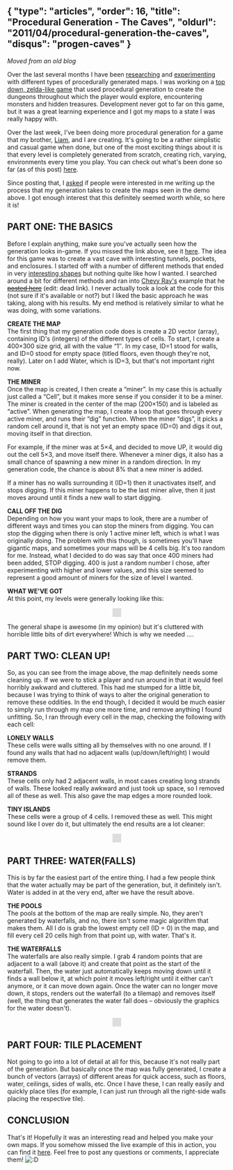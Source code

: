 {
	"type": "articles",
	"order": 16,
	"title": "Procedural Generation - The Caves",
	"oldurl": "2011/04/procedural-generation-the-caves",
	"disqus": "progen-caves"
}
---
*Moved from an old blog*

Over the last several months I have been <a href="http://en.wikipedia.org/wiki/Procedural_generation" target="_blank">researching</a> and <a href="http://www.noelberry.ca/2010/12/its-been-randomly-generated/" target="_blank">experimenting</a> with different types of procedurally generated maps. I was working on a <a href="http://www.noelberry.ca/2010/12/captain-protagonist-devlog-03/" target="_blank">top down, zelda-like game</a> that used procedural generation to create the dungeons throughout which the player would explore, encountering monsters and hidden treasures. Development never got to far on this game, but it was a great learning experience and I got my maps to a state I was really happy with.

Over the last week, I've been doing more procedural generation for a game that my brother, <a href="http://www.liamberry.bandcamp.com" target="_blank">Liam</a>, and I are creating. It's going to be a rather simplistic and casual game when done, but one of the most exciting things about it is that every level is completely generated from scratch, creating rich, varying, environments every time you play. You can check out what's been done so far (as of this post) <a href="http://noelberry.ca/content/tests/Treacherous.swf" target="_blank">here</a>.

Since posting that, I <a href="http://twitter.com/#!/NoelFB/status/59675213792686080" target="_blank">asked</a> if people were interested in me writing up the process that my generation takes to create the maps seen in the demo above. I got enough interest that this definitely seemed worth while, so here it is!

<h2><strong>PART ONE: THE BASICS</strong></h2>
Before I explain anything, make sure you've actually seen how the generation looks in-game. If you missed the link above, see it <a href="http://noelberry.ca/content/tests/Treacherous.swf" target="_blank">here</a>.
The idea for this game was to create a vast cave with interesting tunnels, pockets, and enclosures. I started off with a number of different methods that ended in very <a href="http://www.noelberry.ca/wp-content/uploads/2011/04/crazyresults.png" target="_blank">interesting shapes</a> but nothing quite like how I wanted. I searched around a bit for different methods and ran into <a href="http://www.chevyray.com/" target="_blank">Chevy Ray's</a> example that he <del datetime="2013-02-12T05:57:55+00:00"><a href="http://properundead.com/2009/03/cave-generator.html" target="_blank">posted here</a></del> (edit: dead link). I never actually took a look at the code for this (not sure if it's available or not?) but I liked the basic approach he was taking, along with his results. My end method is relatively similar to what he was doing, with some variations.

<strong>CREATE THE MAP</strong><br />
The first thing that my generation code does is create a 2D vector (array), containing ID's (integers) of the different types of cells. To start, I create a 400&#215;300 size grid, all with the value &#8220;1&#8243;. In my case, ID=1 stood for walls, and ID=0 stood for empty space (titled floors, even though they're not, really). Later on I add Water, which is ID=3, but that's not important right now.

<strong>THE MINER</strong><br />
Once the map is created, I then create a &#8220;miner&#8221;. In my case this is actually just called a &#8220;Cell&#8221;, but it makes more sense if you consider it to be a miner. The miner is created in the center of the map (200&#215;150) and is labeled as &#8220;active&#8221;. When generating the map, I create a loop that goes through every active miner, and runs their &#8220;dig&#8221; function. When the miner &#8220;digs&#8221;, it picks a random cell around it, that is not yet an empty space (ID=0) and digs it out, moving itself in that direction.

For example, if the miner was at 5&#215;4, and decided to move UP, it would dig out the cell 5&#215;3, and move itself there.
Whenever a miner digs, it also has a small chance of spawning a new miner in a random direction. In my generation code, the chance is about 8% that a new miner is added.

If a miner has no walls surrounding it (ID=1) then it unactivates itself, and stops digging. If this miner happens to be the last miner alive, then it just moves around until it finds a new wall to start digging.

<strong>CALL OFF THE DIG</strong><br />
Depending on how you want your maps to look, there are a number of different ways and times you can stop the miners from digging.  You can stop the digging when there is only 1 active miner left, which is what I was originally doing. The problem with this though, is sometimes you'll have gigantic maps, and sometimes your maps will be 4 cells big. It's too random for me.
Instead, what I decided to do was say that once 400 miners had been added, STOP digging. 400 is just a random number I chose, after experimenting with higher and lower values, and this size seemed to represent a good amount of miners for the size of level I wanted.

<strong>WHAT WE'VE GOT</strong><br />
At this point, my levels were generally looking like this:
<p style="text-align: center;"><img class="aligncenter" style="border: 10px solid #dddddd;" title="the_caves" src="http://www.noelberry.ca/wp-content/uploads/2011/04/the_caves.png" alt="" /></p>

The general shape is awesome (in my opinion) but it's cluttered with horrible little bits of dirt everywhere! Which is why we needed &#8230;.

<h2><strong>PART TWO: CLEAN UP!</strong></h2>
So, as you can see from the image above, the map definitely needs some cleaning up. If we were to stick a player and run around in that it would feel horribly awkward and cluttered. This had me stumped for a little bit, because I was trying to think of ways to alter the original generation to remove these oddities. In the end though, I decided it would be much easier to simply run through my map one more time, and remove anything I found unfitting. So, I ran through every cell in the map, checking the following with each cell:

<strong>LONELY WALLS</strong><br />
These cells were walls sitting all by themselves with no one around. If I found any walls that had no adjacent walls (up/down/left/right) I would remove them.

<strong>STRANDS</strong><br />
These cells only had 2 adjacent walls, in most cases creating long strands of walls. These looked really awkward and just took up space, so I removed all of these as well. This also gave the map edges a more rounded look.

<strong>TINY ISLANDS</strong><br />
These cells were a group of 4 cells. I removed these as well.
This might sound like I over do it, but ultimately the end results are a lot cleaner:

<p style="text-align: center;"><img class="aligncenter" style="border: 10px solid #dddddd;" title="the_caves" src="http://www.noelberry.ca/wp-content/uploads/2011/04/the_caves2.png" alt="" /></p>

<h2><strong>PART THREE: WATER(FALLS)</strong></h2>
This is by far the easiest part of the entire thing. I had a few people think that the water actually may be part of the generation, but, it definitely isn't. Water is added in at the very end, after we have the result above.

<strong>THE POOLS</strong><br />
The pools at the bottom of the map are really simple. No, they aren't generated by waterfalls, and no, there isn't some magic algorithm that makes them. All I do is grab the lowest empty cell (ID = 0) in the map, and fill every cell 20 cells high from that point up, with water. That's it.

<strong>THE WATERFALLS</strong><br />
The waterfalls are also really simple. I grab 4 random points that are adjacent to a wall (above it) and create that point as the start of the waterfall. Then, the water just automatically keeps moving down until it finds a wall below it, at which point it moves left/right until it either can't anymore, or it can move down again. Once the water can no longer move down, it stops, renders out the waterfall (to a tilemap) and removes itself (well, the thing that generates the water fall does &#8211; obviously the graphics for the water doesn't).

<p style="text-align: center;"><img class="aligncenter" style="border: 10px solid #dddddd;" title="the_caves" src="http://www.noelberry.ca/wp-content/uploads/2011/04/the_caves3.png" alt="" /></p>

<h2><strong>PART FOUR: TILE PLACEMENT</strong></h2>
Not going to go into a lot of detail at all for this, because it's not really part of the generation. But basically once the map was fully generated, I create a bunch of vectors (arrays) of different areas for quick access, such as floors, water, ceilings, sides of walls, etc. Once I have these, I can really easily and quickly place tiles (for example, I can just run through all the right-side walls placing the respective tile).

<h2><strong>CONCLUSION</strong></h2>
That's it! Hopefully it was an interesting read and helped you make your own maps. If you somehow missed the live example of this in action, you can find it <a href="http://noelberry.ca/content/tests/ProceduralGen6.swf" target="_blank">here</a>. Feel free to post any questions or comments, I appreciate them! <img src='http://noelberry.ca/wp-includes/images/smilies/icon_biggrin.gif' alt=':D' class='wp-smiley' /> 
